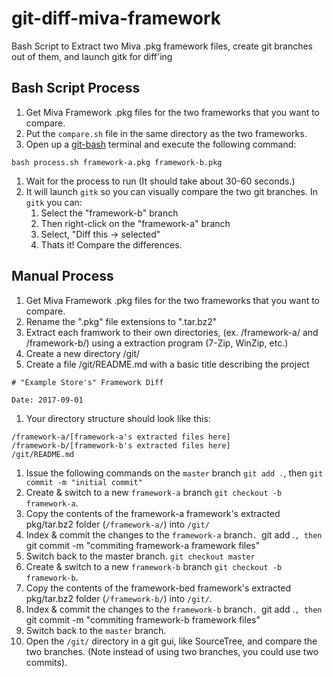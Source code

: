 # git-diff-miva-framework

Bash Script to Extract two Miva .pkg framework files, create git branches out of them, and launch gitk for diff'ing

## Bash Script Process

1. Get Miva Framework .pkg files for the two frameworks that you want to compare.
1. Put the `compare.sh` file in the same directory as the two frameworks.
1. Open up a [git-bash](https://git-scm.com/downloads) terminal and execute the following command:
```
bash process.sh framework-a.pkg framework-b.pkg
```
1. Wait for the process to run (It should take about 30-60 seconds.)
1. It will launch `gitk` so you can visually compare the two git branches. In `gitk` you can:
	1. Select the "framework-b" branch
	2. Then right-click on the "framework-a" branch
	3. Select, "Diff this -> selected"
	4. Thats it! Compare the differences.

## Manual Process

1. Get Miva Framework .pkg files for the two frameworks that you want to compare.
1. Rename the ".pkg" file extensions to ".tar.bz2"
1. Extract each framwork to their own directories, (ex. /framework-a/ and /framework-b/) using a extraction program (7-Zip, WinZip, etc.)
1. Create a new directory /git/
1. Create a file /git/README.md with a basic title describing the project
```
# "Example Store's" Framework Diff

Date: 2017-09-01
```
1. Your directory structure should look like this:
```
/framework-a/[framework-a's extracted files here]
/framework-b/[framework-b's extracted files here]
/git/README.md
```
1. Issue the following commands on the `master` branch `git add .`, then `git commit -m "initial commit"`
1. Create & switch to a new `framework-a` branch `git checkout -b framework-a`.
1. Copy the contents of the framework-a framework's extracted pkg/tar.bz2 folder (`/framework-a/`) into `/git/`
1. Index & commit the changes to the `framework-a` branch`. `git add .`, then `git commit -m "commiting framework-a framework files"
1. Switch back to the master branch. `git checkout master`
1. Create & switch to a new `framework-b` branch `git checkout -b framework-b`.
1. Copy the contents of the framework-bed framework's extracted pkg/tar.bz2 folder (`/framework-b/`) into `/git/`.
1. Index & commit the changes to the `framework-b` branch`. `git add .`, then `git commit -m "commiting framework-b framework files"
1. Switch back to the `master` branch.
1. Open the `/git/` directory in a git gui, like SourceTree, and compare the two branches. (Note instead of using two branches, you could use two commits).